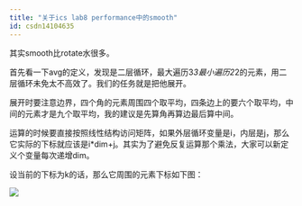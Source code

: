 ```yaml
---
title: "关于ics lab8 performance中的smooth"
id: csdn14104635
---
```


其实smooth比rotate水很多。

首先看一下avg的定义，发现是二层循环，最大遍历3*3最小遍历2*2的元素，用二层循环未免太不高效了。我们的任务就是把他展开。

展开时要注意边界，四个角的元素周围四个取平均，四条边上的要六个取平均，中间的元素才是九个取平均，我的建议是先算角再算边最后算中间。

运算的时候要直接按照线性结构访问矩阵，如果外层循环变量是i，内层是j，那么它实际的下标就应该是i*dim+j。其实为了避免反复运算那个乘法，大家可以新定义个变量每次递增dim。

设当前的下标为k的话，那么它周围的元素下标如下图：

![](../img/760434f786fafbae96b0662a95a50173.png)
